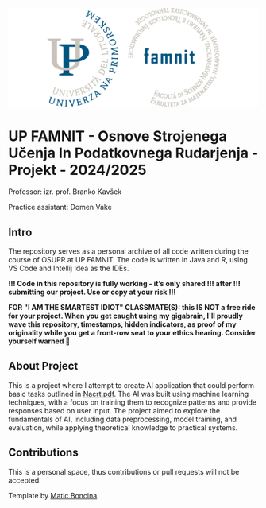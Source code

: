 ![famnit](famnit.png)

# UP FAMNIT - Osnove Strojenega Učenja In Podatkovnega Rudarjenja - Projekt - 2024/2025

Professor: izr. prof. Branko Kavšek

Practice assistant: Domen Vake

## Intro

The repository serves as a personal archive of all code written during the course of OSUPR at UP FAMNIT. The code is written in Java and R, using VS Code and Intellij Idea as the IDEs.

**!!! Code in this repository is fully working - it’s only shared !!! after !!! submitting our project. Use or copy at your risk !!!**

**FOR "I AM THE SMARTEST IDIOT" CLASSMATE(S): this IS NOT a free ride for your project. When you get caught using my gigabrain, I'll proudly wave this repository, timestamps, hidden indicators, as proof of my originality while you get a front-row seat to your ethics hearing. Consider yourself warned 💅**

## About Project

This is a project where I attempt to create AI application that could perform basic tasks outlined in [Nacrt.pdf](Nacrt.pdf). The AI was built using machine learning techniques, with a focus on training them to recognize patterns and provide responses based on user input. The project aimed to explore the fundamentals of AI, including data preprocessing, model training, and evaluation, while applying theoretical knowledge to practical systems.

<!---
## Folder structure

1. Classification based on class type:
    - `class` - Contains code from lectures, that was written during the class
    - `practice` - Contains code from lab practice
    - `HW` - Contains homeworks

2. Organised code by dates (yyyy-mm-dd).

3. Optionally organised further to maintain a clean structure.
--->

## Contributions

This is a personal space, thus contributions or pull requests will not be accepted.

Template by [Matic Boncina](https://github.com/maticboncina).
